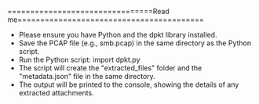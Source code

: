================================Read me=========================================
* Please ensure you have Python and the dpkt library installed.
* Save the PCAP file (e.g., smb.pcap) in the same directory as the Python script.
* Run the Python script: import dpkt.py
* The script will create the "extracted_files" folder and the "metadata.json" file in the same directory.
* The output will be printed to the console, showing the details of any extracted attachments.
